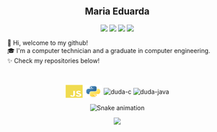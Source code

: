 <h2 align="center">Maria Eduarda</h2>
<div align="center">  
  <a href="https://www.instagram.com/codeswithmary/" target="_blank"><img src="https://img.shields.io/badge/-Instagram-%23E4405F?style=for-the-badge&logo=instagram&logoColor=white" target="_blank"></a>
 <a href="https://discord.gg/rzvgKwC6" target="_blank"><img src="https://img.shields.io/badge/Discord-7289DA?style=for-the-badge&logo=discord&logoColor=white" target="_blank"></a> 
  <a href="https://www.linkedin.com/in/mariaeduardapsm/" target="_blank"><img src="https://img.shields.io/badge/-LinkedIn-%230077B5?style=for-the-badge&logo=linkedin&logoColor=white" target="_blank"></a> 
  <a href="mailto:mariaeduardapereirasm@gmail.com" target="_blank"><img src="https://img.shields.io/badge/Gmail-D14836?style=for-the-badge&logo=gmail&logoColor=white" target="_blank"></a> 
  
  
</div>


<p>
👋 Hi, welcome to my github!<br/>
🎓 I'm a computer technician and a graduate in computer engineering.<br/>
✨ Check my repositories below!
<p>
  
  ##
<div style="display: inline_block" align="center"><br>
  <img align="center" alt="duda-Js" height="30" width="40" src="https://raw.githubusercontent.com/devicons/devicon/master/icons/javascript/javascript-plain.svg">
  <img align="center" alt="duda-Python" height="30" width="40" src="https://raw.githubusercontent.com/devicons/devicon/master/icons/python/python-original.svg"> 
    <img align="center" alt="duda-c" height="35" width="45" src="https://cdn.jsdelivr.net/gh/devicons/devicon/icons/c/c-plain.svg" />
  <img align="center" alt="duda-java" height="35" width="45" src="https://cdn.jsdelivr.net/gh/devicons/devicon/icons/java/java-original.svg" />

  
  
   ![Snake animation](https://github.com/MariaEduardaPereiraSm/MariaEduardaPereiraSm/blob/output/github-contribution-grid-snake.svg)
                                                                                                                                                                                                                                                                                       
</dianuraghazrav>
<div align="center">
  <a href="https://github.com/MariaEduardaPereiraSm">
  <img height="180em" src="https://github-readme-stats.vercel.app/api?username=MariaEduardaPereiraSm&show_icons=true&theme=cobalt&include_all_commits=true&count_private=true"/>

